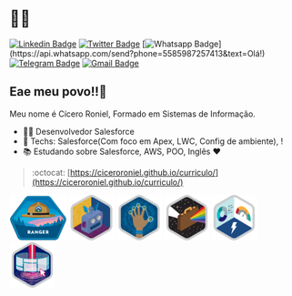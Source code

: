 # :man_technologist:

[![Linkedin Badge](https://img.shields.io/badge/-LinkedIn-blue?style=flat-square&logo=Linkedin&logoColor=white&link=https://www.linkedin.com/in/ciceroroniel/)](https://www.linkedin.com/in/ciceroroniel/)
[![Twitter Badge](https://img.shields.io/badge/-Twitter-1ca0f1?style=flat-square&labelColor=1ca0f1&logo=twitter&logoColor=white&link=https://twitter.com/CiceroRoniel)](https://twitter.com/CiceroRoniel)
[![Whatsapp Badge](https://img.shields.io/badge/-Whatsapp-4CA143?style=flat-square&labelColor=4CA143&logo=whatsapp&logoColor=white&link=https://api.whatsapp.com/send?phone=5585987257413&text=Olá!)](https://api.whatsapp.com/send?phone=5585987257413&text=Olá!)
[![Telegram Badge](https://img.shields.io/badge/-Telegram-1ca0f1?style=flat-square&labelColor=1ca0f1&logo=telegram&logoColor=white&link=https://t.me/CiceroR)](https://t.me/CiceroR)
[![Gmail Badge](https://img.shields.io/badge/-Gmail-c14438?style=flat-square&logo=Gmail&logoColor=white&link=mailto:cicero.roniel@gmail.com)](mailto:cicero.roniel@gmail.com)

## Eae meu povo!!👋

Meu nome é Cícero Roniel, Formado em Sistemas de Informação.

- :man_technologist: Desenvolvedor Salesforce 
- :blue_heart: Techs:  Salesforce(Com foco em Apex, LWC, Config de ambiente), !
- :books: Estudando sobre Salesforce, AWS, POO, Inglês  :heart:

> :octocat: [https://ciceroroniel.github.io/curriculo/](https://ciceroroniel.github.io/curriculo/)


<p>
    <img src='./ranger.png' height='80px'>
    <img src='./575dc4f610559227f8617cc4d08c5268_badge.png' height='80px'>
    <img src='./2cb1e61a5ef594182a9a6a0b26862b5f_badge.png' height='80px'>
    <img src='./c7717008150574ed92fa7f5ea8d9d213_badge.png' height='80px'>
    <img src='./e4f8cec0ddd1f90075424aa2c8b41d68_badge.png' height='80px'>
    <img src='./2c0777d1847dfb7dcb0430a20b7c1538_badge.png' height='80px'>
<p>
